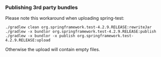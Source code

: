 ### Publishing 3rd party bundles

Please note this workaround when uploading spring-test:

    ./gradlew clean org.springframework.test-4.2.9.RELEASE:rewriteJar
    ./gradlew -x bundlor org.springframework.test-4.2.9.RELEASE:publish
    ./gradlew -x bundlor -x publish org.springframework.test-4.2.9.RELEASE:upload

Otherwise the upload will contain empty files.
